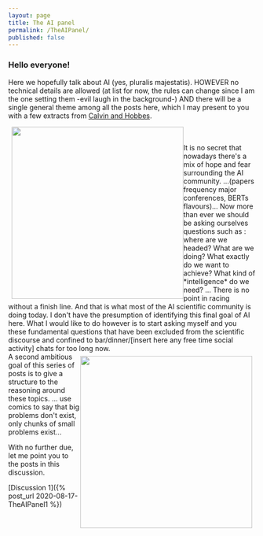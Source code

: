 ```yaml
---
layout: page
title: The AI panel
permalink: /TheAIPanel/
published: false
---
```


### Hello everyone! 
Here we hopefully talk about AI (yes, pluralis majestatis). HOWEVER no technical details are allowed (at list for now, the rules can change since I am the one setting them -evil laugh in the background-) AND there will be a single general theme among all the posts here, which I may present to you with a few extracts from [Calvin and Hobbes](https://www.calvinandhobbes.com/about-calvin-and-hobbes/).
<div align="left">
<img src="https://64.media.tumblr.com/898e4412d42ea75f909c42993e350fe9/tumblr_mzeq9xbaez1qz6f9yo1_r1_500.jpg" width="350" style="float: left;margin-left: 7px;"/>
</div>
<br>
<br>
It is no secret that nowadays there's a mix of hope and fear surrounding the AI community.
...(papers frequency major conferences, BERTs flavours)...
Now more than ever we should be asking ourselves questions such as : where are we headed? What are we doing? What exactly do we want to achieve? What kind of *intelligence* do we need? ... 
There is no point in racing without a finish line. And that is what most of the AI scientific community is doing today. I don't have the presumption of identifying this final goal of AI here. What I would like to do however is to start asking myself and you these fundamental questions that have been excluded from the scientific discourse and confined to bar/dinner/[insert here any free time social activity] chats for too long now.<br>
<div align="right">
<img src="{{site.baseurl}}/assets/images/bigpic.jpg" width="350" style="float: right;margin-right: 7px;margin-top: 7px;">
</div>
A second ambitious goal of this series of posts is to give a structure to the reasoning around these topics. ... use comics to say that big problems don't exist, only chunks of small problems exist...




With no further due, let me point you to the posts in this discussion. <br>

[Discussion 1]({% post_url 2020-08-17-TheAIPanel1 %})